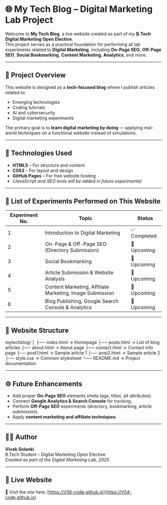# 🌐 My Tech Blog – Digital Marketing Lab Project

Welcome to **My Tech Blog**, a live website created as part of my **B.Tech Digital Marketing Open Elective**.  
This project serves as a practical foundation for performing all lab experiments related to **Digital Marketing**, including **On-Page SEO**, **Off-Page SEO**, **Social Bookmarking**, **Content Marketing**, **Analytics**, and more.

---

## 🧩 Project Overview

This website is designed as a **tech-focused blog** where I publish articles related to:
- Emerging technologies  
- Coding tutorials  
- AI and cybersecurity  
- Digital marketing experiments  

The primary goal is to **learn digital marketing by doing** — applying real-world techniques on a functional website instead of simulations.

---

## 🧱 Technologies Used
- **HTML5** – For structure and content  
- **CSS3** – For layout and design  
- **GitHub Pages** – For free website hosting  
- *(JavaScript and SEO tools will be added in future experiments)*

---

## 🧪 List of Experiments Performed on This Website

| Experiment No. | Topic | Status |
|----------------|--------|--------|
| 1 | Introduction to Digital Marketing | ✅ Completed |
| 2 | On-Page & Off-Page SEO (Directory Submission) | 🔄 Upcoming |
| 3 | Social Bookmarking | 🔄 Upcoming |
| 4 | Article Submission & Website Analysis | 🔄 Upcoming |
| 5 | Content Marketing, Affiliate Marketing, Image Submission | 🔄 Upcoming |
| 6 | Blog Publishing, Google Search Console & Analytics | 🔄 Upcoming |

---

## 🧭 Website Structure

mytechblog/
│
├── index.html → Homepage
├── posts.html → List of blog articles
├── about.html → About page
├── contact.html → Contact info page
├── post1.html → Sample article 1
├── post2.html → Sample article 2
├── style.css → Common stylesheet
└── README.md → Project documentation

---

## ⚙️ Future Enhancements
- Add proper **On-Page SEO** elements (meta tags, titles, alt attributes).  
- Connect **Google Analytics & Search Console** for tracking.  
- Perform **Off-Page SEO** experiments (directory, bookmarking, article submission).  
- Apply **content marketing and affiliate techniques**.

---

## 👨‍💻 Author
**Vivek Solanki**  
B.Tech Student – Digital Marketing Open Elective  
*Created as part of the Digital Marketing Lab, 2025*

---

## 📢 Live Website
🔗 Visit the site here: [https://V56-code.github.io](https://V54-code.github.io)  
